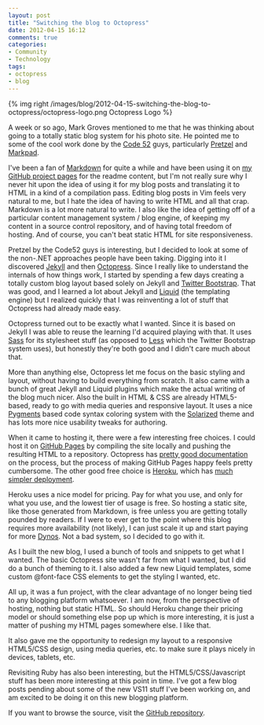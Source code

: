 ```yaml
---
layout: post
title: "Switching the blog to Octopress"
date: 2012-04-15 16:12
comments: true
categories: 
- Community
- Technology
tags:
- octopress
- blog
---
```


{% img right /images/blog/2012-04-15-switching-the-blog-to-octopress/octopress-logo.png Octopress Logo %}

A week or so ago, Mark Groves mentioned to me that he was thinking about going
to a totally static blog system for his photo site. He pointed me to some of
the cool work done by the [Code 52][1] guys, particularly
[Pretzel][2] and [Markpad][3]. 

I've been a fan of [Markdown][4] for quite a while and have been using it on
[my GitHub project pages][5] for the readme content, but I'm not really sure
why I never hit upon the idea of using it for my blog posts and translating it
to HTML in a kind of a compilation pass. Editing blog posts in Vim feels very
natural to me, but I hate the idea of having to write HTML and all that crap.
Markdown is a lot more natural to write. I also like the idea of getting
off of a particular content management system / blog engine, of keeping my
content in a source control repository, and of having total freedom of hosting. 
And of course, you can't beat static HTML for site responsiveness.

<!-- more -->

Pretzel by the Code52 guys is interesting, but I decided to look at some of the
non-.NET approaches people have been taking.  Digging into it I discovered
[Jekyll][6] and then [Octopress][7].  Since I really like to understand the
internals of how things work, I started by spending a few days creating a
totally custom blog layout based solely on Jekyll and [Twitter Bootstrap][8].
That was good, and I learned a lot about Jekyll and [Liquid][9] (the templating
engine) but I realized quickly that I was reinventing a lot of stuff that
Octopress had already made easy.

Octopress turned out to be exactly what I wanted. Since it is based on Jekyll I
was able to reuse the learning I'd acquired playing with that. It uses
[Sass][10] for its stylesheet stuff (as opposed to [Less][11] which the Twitter
Bootstrap system uses), but honestly they're both good and I didn't care much
about that.

More than anything else, Octopress let me focus on the basic styling and
layout, without having to build everything from scratch. It also came with a
bunch of great Jekyll and Liquid plugins which make the actual writing of the
blog much nicer. Also the built in HTML & CSS are already HTML5-based, ready to
go with media queries and responsive layout. It uses a nice [Pygments][17] based code
syntax coloring system with the [Solarized][18] theme and has lots more nice usability
tweaks for authoring.

When it came to hosting it, there were a few interesting free choices. I could
host it on [GitHub Pages][12] by compiling the site locally and pushing the
resulting HTML to a repository. Octopress has [pretty good documentation][13]
on the process, but the process of making GitHub Pages happy feels pretty
cumbersome. The other good free choice is [Heroku][15], which has 
[much simpler deployment][14].

Heroku uses a nice model for pricing. Pay for what you use, and only for what
you use, and the lowest tier of usage is free. So hosting a static site, like
those generated from Markdown, is free unless you are getting totally pounded
by readers. If I were to ever get to the point where this blog requires more
availability (not likely), I can just scale it up and start paying for more
[Dynos][16]. Not a bad system, so I decided to go with it.

As I built the new blog, I used a bunch of tools and snippets to get what I
wanted.  The basic Octopress site wasn't far from what I wanted, but I did do a
bunch of theming to it. I also added a few new Liquid templates, some custom
@font-face CSS elements to get the styling I wanted, etc.

All up, it was a fun project, with the clear advantage of no longer being tied
to any blogging platform whatsoever. I am now, from the perspective of hosting,
nothing but static HTML. So should Heroku change their pricing model or should
something else pop up which is more interesting, it is just a matter of pushing
my HTML pages somewhere else. I like that.

It also gave me the opportunity to redesign my layout to a responsive HTML5/CSS
design, using media queries, etc. to make sure it plays nicely in devices,
tablets, etc.

Revisiting Ruby has also been interesting, but the HTML5/CSS/Javascript stuff
has been more interesting at this point in time. I've got a few blog posts
pending about some of the new VS11 stuff I've been working on, and am excited
to be doing it on this new blogging platform.

If you want to browse the source, visit the [GitHub repository][19].

[1]: http://code52.org/
[2]: http://code52.org/pretzel/ 
[3]: http://code52.org/DownmarkerWPF/
[4]: http://daringfireball.net/projects/markdown/
[5]: https://github.com/PProvost
[6]: https://github.com/mojombo/jekyll/wiki
[7]: http://octopress.org/
[8]: http://twitter.github.com/bootstrap/
[9]: http://liquidmarkup.org/
[10]: http://sass-lang.com/
[11]: http://lesscss.org/
[12]: http://pages.github.com/
[13]: http://octopress.org/docs/deploying/github/
[14]: http://octopress.org/docs/deploying/heroku/
[15]: http://www.heroku.com/
[16]: https://devcenter.heroku.com/articles/dynos
[17]: http://pygments.org/
[18]: http://ethanschoonover.com/solarized
[19]: https://github.com/PProvost/www.peterprovost.org
